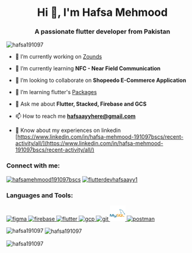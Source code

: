 <h1 align="center">Hi 👋, I'm Hafsa Mehmood</h1>
<h3 align="center">A passionate flutter developer from Pakistan</h3>

<p align="left"> <img src="https://komarev.com/ghpvc/?username=hafsa191097&label=Profile%20views&color=0e75b6&style=flat" alt="hafsa191097" /> </p>

- 🔭 I’m currently working on [Zounds](https://github.com/Logiqon-Solutions/app_zounds_music)

- 🌱 I’m currently learning **NFC - Near Field Communication**

- 👯 I’m looking to collaborate on **Shopeedo E-Commerce Application**

- 🤝 I’m learning flutter's [Packages](https://pub.dev/)

- 💬 Ask me about **Flutter, Stacked, Firebase and GCS**

- 📫 How to reach me **hafsaayyhere@gmail.com**

- 📄 Know about my experiences on linkedin [https://www.linkedin.com/in/hafsa-mehmood-191097bscs/recent-activity/all/](https://www.linkedin.com/in/hafsa-mehmood-191097bscs/recent-activity/all/)

<h3 align="left">Connect with me:</h3>
<p align="left">
<a href="https://linkedin.com/in/hafsamehmood191097bscs" target="blank"><img align="center" src="https://raw.githubusercontent.com/rahuldkjain/github-profile-readme-generator/master/src/images/icons/Social/linked-in-alt.svg" alt="hafsamehmood191097bscs" height="30" width="40" /></a>
<a href="https://www.behance.net/flutterdevhafsaayy1" target="blank"><img align="center" src="https://raw.githubusercontent.com/rahuldkjain/github-profile-readme-generator/master/src/images/icons/Social/behance.svg" alt="flutterdevhafsaayy1" height="30" width="40" /></a>
</p>

<h3 align="left">Languages and Tools:</h3>
<p align="left"> <a href="https://www.figma.com/" target="_blank" rel="noreferrer"> <img src="https://www.vectorlogo.zone/logos/figma/figma-icon.svg" alt="figma" width="40" height="40"/> </a> <a href="https://firebase.google.com/" target="_blank" rel="noreferrer"> <img src="https://www.vectorlogo.zone/logos/firebase/firebase-icon.svg" alt="firebase" width="40" height="40"/> </a> <a href="https://flutter.dev" target="_blank" rel="noreferrer"> <img src="https://www.vectorlogo.zone/logos/flutterio/flutterio-icon.svg" alt="flutter" width="40" height="40"/> </a> <a href="https://cloud.google.com" target="_blank" rel="noreferrer"> <img src="https://www.vectorlogo.zone/logos/google_cloud/google_cloud-icon.svg" alt="gcp" width="40" height="40"/> </a> <a href="https://git-scm.com/" target="_blank" rel="noreferrer"> <img src="https://www.vectorlogo.zone/logos/git-scm/git-scm-icon.svg" alt="git" width="40" height="40"/> </a> <a href="https://www.mysql.com/" target="_blank" rel="noreferrer"> <img src="https://raw.githubusercontent.com/devicons/devicon/master/icons/mysql/mysql-original-wordmark.svg" alt="mysql" width="40" height="40"/> </a> <a href="https://postman.com" target="_blank" rel="noreferrer"> <img src="https://www.vectorlogo.zone/logos/getpostman/getpostman-icon.svg" alt="postman" width="40" height="40"/> </a> </p>

<p><img align="left" src="https://github-readme-stats.vercel.app/api/top-langs?username=hafsa191097&show_icons=true&locale=en&layout=compact" alt="hafsa191097" /></p>

<p>&nbsp;<img align="center" src="https://github-readme-stats.vercel.app/api?username=hafsa191097&show_icons=true&locale=en" alt="hafsa191097" /></p>

<p><img align="center" src="https://github-readme-streak-stats.herokuapp.com/?user=hafsa191097&" alt="hafsa191097" /></p>
